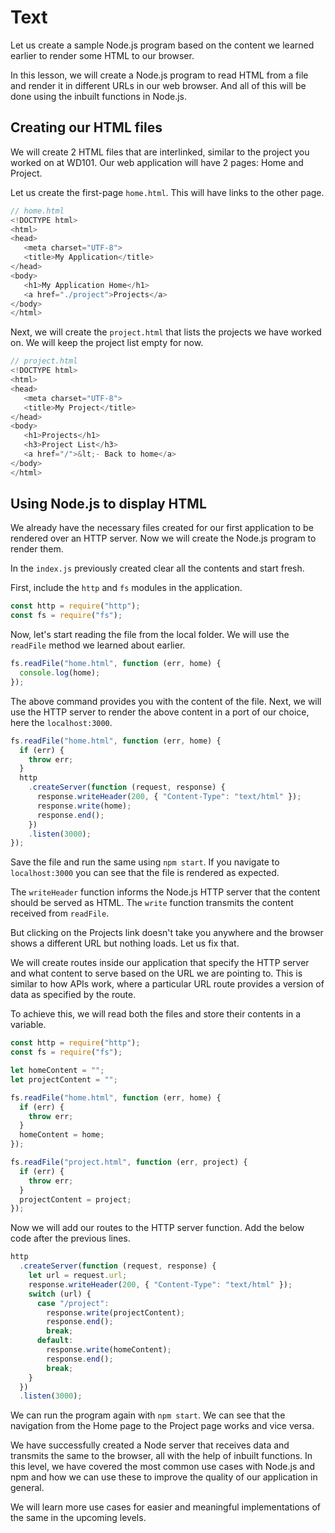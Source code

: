 # Text

Let us create a sample Node.js program based on the content we learned earlier to render some HTML to our browser.

In this lesson, we will create a Node.js program to read HTML from a file and render it in different URLs in our web browser. And all of this will be done using the inbuilt functions in Node.js.

## Creating our HTML files

We will create 2 HTML files that are interlinked, similar to the project you worked on at WD101. Our web application will have 2 pages: Home and Project.

Let us create the first-page `home.html`. This will have links to the other page.

```js
// home.html
<!DOCTYPE html>
<html>
<head>
   <meta charset="UTF-8">
   <title>My Application</title>
</head>
<body>
   <h1>My Application Home</h1>
   <a href="./project">Projects</a>
</body>
</html>
```

Next, we will create the `project.html` that lists the projects we have worked on. We will keep the project list empty for now.

```js
// project.html
<!DOCTYPE html>
<html>
<head>
   <meta charset="UTF-8">
   <title>My Project</title>
</head>
<body>
   <h1>Projects</h1>
   <h3>Project List</h3>
   <a href="/">&lt;- Back to home</a>
</body>
</html>
```

## Using Node.js to display HTML

We already have the necessary files created for our first application to be rendered over an HTTP server. Now we will create the Node.js program to render them.

In the `index.js` previously created clear all the contents and start fresh.

First, include the `http` and `fs` modules in the application.

```js
const http = require("http");
const fs = require("fs");
```

Now, let's start reading the file from the local folder. We will use the `readFile` method we learned about earlier.

```js
fs.readFile("home.html", function (err, home) {
  console.log(home);
});
```

The above command provides you with the content of the file. Next, we will use the HTTP server to render the above content in a port of our choice, here the `localhost:3000`.

```js
fs.readFile("home.html", function (err, home) {
  if (err) {
    throw err;
  }
  http
    .createServer(function (request, response) {
      response.writeHeader(200, { "Content-Type": "text/html" });
      response.write(home);
      response.end();
    })
    .listen(3000);
});
```

Save the file and run the same using `npm start`. If you navigate to `localhost:3000` you can see that the file is rendered as expected.

The `writeHeader` function informs the Node.js HTTP server that the content should be served as HTML. The `write` function transmits the content received from `readFile`.

But clicking on the Projects link doesn't take you anywhere and the browser shows a different URL but nothing loads. Let us fix that.

We will create routes inside our application that specify the HTTP server and what content to serve based on the URL we are pointing to. This is similar to how APIs work, where a particular URL route provides a version of data as specified by the route.

To achieve this, we will read both the files and store their contents in a variable.

```js
const http = require("http");
const fs = require("fs");

let homeContent = "";
let projectContent = "";

fs.readFile("home.html", function (err, home) {
  if (err) {
    throw err;
  }
  homeContent = home;
});

fs.readFile("project.html", function (err, project) {
  if (err) {
    throw err;
  }
  projectContent = project;
});
```

Now we will add our routes to the HTTP server function. Add the below code after the previous lines.

```js
http
  .createServer(function (request, response) {
    let url = request.url;
    response.writeHeader(200, { "Content-Type": "text/html" });
    switch (url) {
      case "/project":
        response.write(projectContent);
        response.end();
        break;
      default:
        response.write(homeContent);
        response.end();
        break;
    }
  })
  .listen(3000);
```

We can run the program again with `npm start`. We can see that the navigation from the Home page to the Project page works and vice versa.

We have successfully created a Node server that receives data and transmits the same to the browser, all with the help of inbuilt functions. In this level, we have covered the most common use cases with Node.js and npm and how we can use these to improve the quality of our application in general.

We will learn more use cases for easier and meaningful implementations of the same in the upcoming levels.
